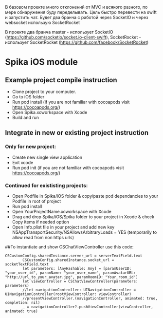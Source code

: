 В базовом проекте много отклонений от MVC и всякого разного, по мере обнаружения буду переделывать. 
Цель быстро перевести на swift и запустить чат.
Будет два бранча с работой через SocketIO и через websocket использую SocketRocket

В проекте два бранча master - использует SocketIO (https://github.com/socketio/socket.io-client-swift), SocketRocket - использует SocketRocket (https://github.com/facebook/SocketRocket)

# Spika iOS module

## Example project compile instruction

- Clone project to your computer.
- Go to iOS folder
- Run pod install (if you are not familiar with cocoapods visit https://cocoapods.org/)
- Open Spika.xcworkspace with Xcode
- Build and run

## Integrate in new or existing project instruction

### Only for new project:
- Create new single view application
- Exit xcode
- Run pod init (if you are not familiar with cocoapods visit https://cocoapods.org/)

### Continued for exististing projects:
- Open Podfile in Spika/iOS folder & copy/paste pod dependancies to your Podfile in root of project
- Run pod install
- Open YourProjectName.xcworkspace with Xcode
- Drag and drop Spika/iOS/Spika folder to your project in Xcode & check Copy items if needed option
- Open Info.plist file in your project and add new key NSAppTransportSecurity/NSAllowsArbitraryLoads = YES (temporarily to allow read from non https urls)

##To instantiate and show CSChatViewController use this code:

```
CSCustomConfig.sharedInstance.server_url = serverTextField.text
        CSCustomConfig.sharedInstance.socket_url = socketTextField.text
        let parameters: [AnyHashable: Any] = [paramUserID: "your_user_id", paramName: "your_user_name", paramAvatarURL: "http://url_to_your_avatar.jpg", paramRoomID: "Your_room_id"]
        let viewController = CSChatViewController(parameters: parameters)
        //let navigationController: UINavigationController = UINavigationController(rootViewController: viewController)
        //presentViewController.(navigationController, animated: true, completion: nil)
        _ = navigationController?.pushViewController(viewController, animated: true)
```
